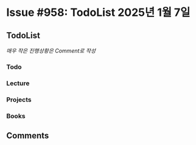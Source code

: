 # Issue #958: TodoList 2025년 1월 7일

## TodoList

*매우 작은 진행상황은 Comment로 작성*

### Todo  

### Lecture

### Projects

### Books


## Comments

